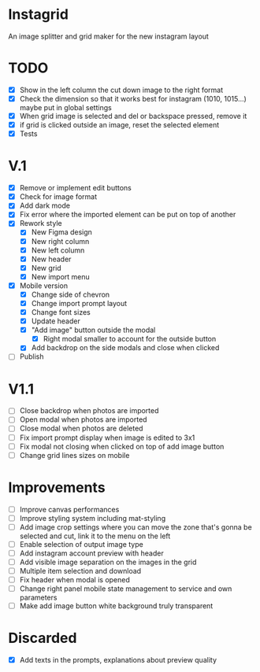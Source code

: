 # Instagrid
An image splitter and grid maker for the new instagram layout

# TODO
- [x] Show in the left column the cut down image to the right format
- [x] Check the dimension so that it works best for instagram (1010, 1015...) maybe put in global settings
- [x] When grid image is selected and del or backspace pressed, remove it
- [x] if grid is clicked outside an image, reset the selected element
- [x] Tests

# V.1
- [x] Remove or implement edit buttons
- [x] Check for image format
- [x] Add dark mode
- [x] Fix error where the imported element can be put on top of another
- [x] Rework style
  - [x] New Figma design
  - [x] New right column
  - [x] New left column
  - [x] New header
  - [x] New grid
  - [x] New import menu
- [x] Mobile version
  - [x] Change side of chevron
  - [x] Change import prompt layout
  - [x] Change font sizes
  - [x] Update header
  - [x] "Add image" button outside the modal
    - [x] Right modal smaller to account for the outside button
  - [x] Add backdrop on the side modals and close when clicked
- [ ] Publish

# V1.1
- [ ] Close backdrop when photos are imported
- [ ] Open modal when photos are imported
- [ ] Close modal when photos are deleted
- [ ] Fix import prompt display when image is edited to 3x1
- [ ] Fix modal not closing when clicked on top of add image button
- [ ] Change grid lines sizes on mobile

# Improvements
- [ ] Improve canvas performances
- [ ] Improve styling system including mat-styling
- [ ] Add image crop settings where you can move the zone that's gonna be selected and cut, link it to the menu on the left
- [ ] Enable selection of output image type
- [ ] Add instagram account preview with header
- [ ] Add visible image separation on the images in the grid
- [ ] Multiple item selection and download
- [ ] Fix header when modal is opened
- [ ] Change right panel mobile state management to service and own parameters
- [ ] Make add image button white background truly transparent

# Discarded
- [x] Add texts in the prompts, explanations about preview quality